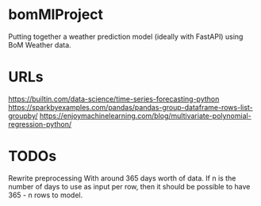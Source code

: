# bomMlProject
Putting together a weather prediction model (ideally with FastAPI) using BoM Weather data.

# URLs
https://builtin.com/data-science/time-series-forecasting-python
https://sparkbyexamples.com/pandas/pandas-group-dataframe-rows-list-groupby/
https://enjoymachinelearning.com/blog/multivariate-polynomial-regression-python/

# TODOs
Rewrite preprocessing
With around 365 days worth of data. If n is the number of days to use as input per row, then it should be possible to have 365 - n rows to model.